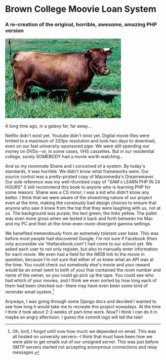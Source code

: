 # Brown College Moovie Loan System
### A re-creation of the original, horrible, awesome, amazing PHP version
![Alt text](crappy_original_php_version_from_2003/how.jpg?raw=true "the cow let people know we were serious")

A long time ago, in a galaxy far, far away...

Netflix didn't exist yet. Youtube didn't exist yet. Digital movie files were limited to a maximum of 320px resolution and took two days to download, even on our fast university-sponsored pipe. We were still spending our money on DVDs--or, in some cases, VHS cassettes. But in our residential college, surely SOMEBODY had a movie worth watching...

And so my roommate Shane and I conceived of a system. By today's standards, it was horrible. We didn't know what frameworks were. Our source control was a pretty-pirated copy of Macromedia's Dreamweaver. Our sole reference was my well-thumbed copy of "SAM's LEARN PHP IN 24 HOURS" (I still recommend this book to anyone who is learning PHP for some reason). Shane was a CS minor; I was a kid who didn't know any better. I think that we were aware of the shoestring nature of our project even at the time, making the consiously bad design choices to ensure that anyone who saw it knew from the top that they were laughing with us, not at us. The background was purple; the text green; the links yellow. The pallet was even more gross when we tested it back and forth between his Mac and my PC and their at-the-time-even-more-divergent gamma settings.

We benefited tremendously from an extremely tolerant user base. This was before most people had discovered Google; I'm not sure if Facebook (then only accessible via "thefacebook.com") had come to our school yet. We asked each user to not only register, but also to manually enter information for each movie. We even had a field for the IMDB link to the movie in question, because I'm not sure that either of us knew what an API was at the time. You could check out somebody else's movie and your reward would be an email (sent to both of you) that contained the room number and name of the owner, so you could go pick up the tape. You could see who had which of your movies, and I think we even sorted by how long each of them had been checked out--there may have even been some kind of reminder email system.[^1]

Anyways, I was going through some Django docs and decided I wanted to see how long it would take me to recreate this project nowadays. At the time I think it took about 2-3 weeks of part-time work. Now? I think I can do it in maybe an angry afternoon. I guess the commit logs will tell the tale!

[^1]: Oh, lord, I forgot until now how much we depended on email. This was all hosted on university servers--I think that must have been how we were able to get emails out of our unsigned server. This was just before SMTP servers started not accepting anonymous connections and relay messages.